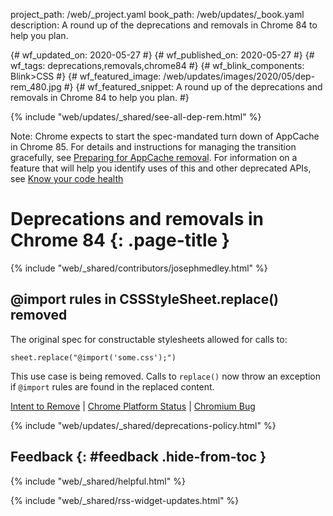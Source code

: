 project_path: /web/_project.yaml
book_path: /web/updates/_book.yaml
description: A round up of the deprecations and removals in Chrome 84 to help you plan.

{# wf_updated_on: 2020-05-27 #}
{# wf_published_on: 2020-05-27 #}
{# wf_tags: deprecations,removals,chrome84 #}
{# wf_blink_components: Blink>CSS #}
{# wf_featured_image: /web/updates/images/2020/05/dep-rem_480.jpg #}
{# wf_featured_snippet: A round up of the deprecations and removals in Chrome 84 to help you plan. #}

{% include "web/updates/_shared/see-all-dep-rem.html" %}

Note: Chrome expects to start the spec-mandated turn down of AppCache in Chrome
85. For details and instructions for managing the transition gracefully, see
[Preparing for AppCache removal](https://web.dev/appcache-removal/). For
information on a feature that will help you identify uses of this and other
deprecated APIs, see [Know your code
health](https://web.dev/reporting-observer/)

# Deprecations and removals in Chrome 84 {: .page-title }

{% include "web/_shared/contributors/josephmedley.html" %}

## @import rules in CSSStyleSheet.replace() removed

The original spec for constructable stylesheets allowed for calls to:

```
sheet.replace("@import('some.css');")
```

This use case is being removed. Calls to `replace()` now throw an exception if
`@import` rules are found in the replaced content.


[Intent to Remove]() &#124;
[Chrome Platform Status]() &#124;
[Chromium Bug](https://crbug.com/)

{% include "web/updates/_shared/deprecations-policy.html" %}

## Feedback {: #feedback .hide-from-toc }

{% include "web/_shared/helpful.html" %}

{% include "web/_shared/rss-widget-updates.html" %}
